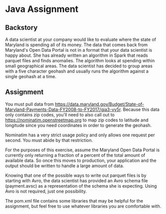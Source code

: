 # Java Assignment

## Backstory

A data scientist at your company would like to evaluate where the state of Maryland is spending all of its money. The
data that comes back from Maryland's Open Data Portal is not in a format that your data scientist is happy about. She
has already written an algorithm in Spark that reads parquet files and finds anomalies. The algorithm looks at spending
within small geographical areas. The data scientist has decided to group areas with a five character geohash and usually
runs the algorithm against a single geohash at a time. 


## Assignment

You must pull data from https://data.maryland.gov/Budget/State-of-Maryland-Payments-Data-FY2008-to-FY2017/gja3-vy5r. 
Because this data only contains zip codes, you'll need to also call out to
https://nominatim.openstreetmap.org to map zip codes to latitude and longitude since you need coordinates in order to
generate the geohash.

Nominatim has a very strict usage policy and only allows one request per second. You must abide by that restriction.

For the purposes of this exercise, assume the Maryland Open Data Portal is currently only returning a fraction of a percent
of the total amount of available data. So once this moves to production, your application and the output should be written
to handle a large amount of data.
 
Knowing that one of the possible ways to write out parquet files is by starting with Avro, the data scientist has provided 
an Avro schema file (payment.avsc) as a representation of the schema she is expecting. Using Avro is not required, just one 
possibility.

The pom.xml file contains some libraries that may be helpful for the assignment, but feel free to use whatever libraries 
you are comfortable with.